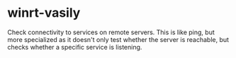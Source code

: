 winrt-vasily
============

Check connectivity to services on remote servers. This is like ping, but more specialized as it doesn't only test whether the server is reachable, but checks whether a specific service is listening.